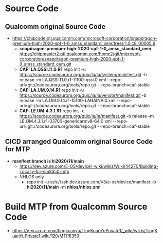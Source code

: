 
# Source Code
## Qualcomm original Source Code
  - https://chipcode.qti.qualcomm.com/microsoft-corporation/snapdragon-premium-high-2020-spf-1-0_amss_standard_oem/tree/r1.0.c8_00005.9
    - **snapdragon-premium-high-2020-spf-1-0_amss_standard_oem**
       https://chipmaster2.qti.qualcomm.com/home2/git/microsoft-corporation/snapdragon-premium-high-2020-spf-1-0_amss_standard_oem.git
    - **CAF: LA.QSSI.11.0.R1**
      repo init -u https://source.codeaurora.org/quic/la/la/system/manifest.git -b release -m LA.QSSI.11.0.r1-11100-qssi.0.xml --repo-url=git://codeaurora.org/tools/repo.git --repo-branch=caf-stable
    - **CAF: LA.UM.9.14.R1**
      repo init -u https://source.codeaurora.org/quic/la/la/vendor/manifest.git -b release -m LA.UM.9.14.r1-15100-LAHAINA.0.xml --repo-url=git://codeaurora.org/tools/repo.git --repo-branch=caf-stable
    - **CAF: LE.UM.4.3.1.R1**
      repo init -u https://source.codeaurora.org/quic/le/le/manifest.git -b release -m LE.UM.4.3.1.r1-03700-genericarmv8-64.0.xml --repo-url=git://codeaurora.org/tools/repo.git --repo-branch=caf-stable

## CICD arranged Qualcomm original Source Code for MTP
- **manifest branch is hi2020/11/main**
  - https://dev.azure.com/E-OS/device/_wiki/wikis/Wiki/44270/Building-Locally-for-sm8350-mtp
  - NHLOS only
    - repo init -u ssh://ssh.dev.azure.com/v3/e-os/device/manifest -b **hi2020/11/main** -m **nhlos/nhlos.xml**

# Build MTP from Qualcomm Source Code
- https://dev.azure.com/tingkuanyu/TingKuanYuPrivate1/_wiki/wikis/TingKuanYuPrivate1.wiki/120/MTP8350
